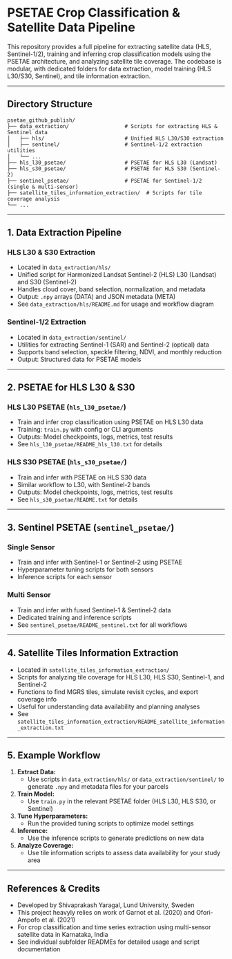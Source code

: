 # PSETAE Crop Classification & Satellite Data Pipeline

This repository provides a full pipeline for extracting satellite data (HLS, Sentinel-1/2), training and inferring crop classification models using the PSETAE architecture, and analyzing satellite tile coverage. The codebase is modular, with dedicated folders for data extraction, model training (HLS L30/S30, Sentinel), and tile information extraction.

---

## Directory Structure

```
psetae_github_publish/
├── data_extraction/                  # Scripts for extracting HLS & Sentinel data
│   ├── hls/                          # Unified HLS L30/S30 extraction
│   ├── sentinel/                     # Sentinel-1/2 extraction utilities
│   └── ...
├── hls_l30_psetae/                   # PSETAE for HLS L30 (Landsat)
├── hls_s30_psetae/                   # PSETAE for HLS S30 (Sentinel-2)
├── sentinel_psetae/                  # PSETAE for Sentinel-1/2 (single & multi-sensor)
├── satellite_tiles_information_extraction/  # Scripts for tile coverage analysis
└── ...
```

---

## 1. Data Extraction Pipeline

### HLS L30 & S30 Extraction
- Located in `data_extraction/hls/`
- Unified script for Harmonized Landsat Sentinel-2 (HLS) L30 (Landsat) and S30 (Sentinel-2)
- Handles cloud cover, band selection, normalization, and metadata
- Output: `.npy` arrays (DATA) and JSON metadata (META)
- See `data_extraction/hls/README.md` for usage and workflow diagram

### Sentinel-1/2 Extraction
- Located in `data_extraction/sentinel/`
- Utilities for extracting Sentinel-1 (SAR) and Sentinel-2 (optical) data
- Supports band selection, speckle filtering, NDVI, and monthly reduction
- Output: Structured data for PSETAE models

---

## 2. PSETAE for HLS L30 & S30

### HLS L30 PSETAE (`hls_l30_psetae/`)
- Train and infer crop classification using PSETAE on HLS L30 data
- Training: `train.py` with config or CLI arguments
- Outputs: Model checkpoints, logs, metrics, test results
- See `hls_l30_psetae/README_hls_l30.txt` for details

### HLS S30 PSETAE (`hls_s30_psetae/`)
- Train and infer with PSETAE on HLS S30 data
- Similar workflow to L30, with Sentinel-2 bands
- Outputs: Model checkpoints, logs, metrics, test results
- See `hls_s30_psetae/README.txt` for details

---

## 3. Sentinel PSETAE (`sentinel_psetae/`)

### Single Sensor
- Train and infer with Sentinel-1 or Sentinel-2 using PSETAE
- Hyperparameter tuning scripts for both sensors
- Inference scripts for each sensor

### Multi Sensor
- Train and infer with fused Sentinel-1 & Sentinel-2 data
- Dedicated training and inference scripts
- See `sentinel_psetae/README_sentinel.txt` for all workflows

---

## 4. Satellite Tiles Information Extraction

- Located in `satellite_tiles_information_extraction/`
- Scripts for analyzing tile coverage for HLS L30, HLS S30, Sentinel-1, and Sentinel-2
- Functions to find MGRS tiles, simulate revisit cycles, and export coverage info
- Useful for understanding data availability and planning analyses
- See `satellite_tiles_information_extraction/README_satellite_information_extraction.txt`

---

## 5. Example Workflow

1. **Extract Data:**
   - Use scripts in `data_extraction/hls/` or `data_extraction/sentinel/` to generate `.npy` and metadata files for your parcels
2. **Train Model:**
   - Use `train.py` in the relevant PSETAE folder (HLS L30, HLS S30, or Sentinel)
3. **Tune Hyperparameters:**
   - Run the provided tuning scripts to optimize model settings
4. **Inference:**
   - Use the inference scripts to generate predictions on new data
5. **Analyze Coverage:**
   - Use tile information scripts to assess data availability for your study area

---

## References & Credits

- Developed by Shivaprakash Yaragal, Lund University, Sweden
- This project heavyly relies on work of Garnot et al. (2020) and Ofori-Ampofo et al. (2021)
- For crop classification and time series extraction using multi-sensor satellite data in Karnataka, India
- See individual subfolder READMEs for detailed usage and script documentation
